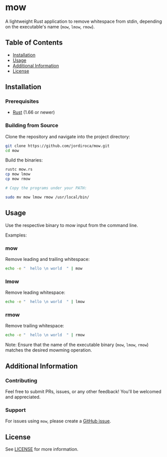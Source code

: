 # mow

A lightweight Rust application to remove whitespace from stdin, depending on the executable's name (`mow`, `lmow`, `rmow`).

## Table of Contents

- [Installation](#installation)
- [Usage](#usage)
- [Additional Information](#additional-information)
- [License](#license)

## Installation

### Prerequisites

- [Rust](https://www.rust-lang.org/) (1.66 or newer)

### Building from Source

Clone the repository and navigate into the project directory:

```bash
git clone https://github.com/jordiroca/mow.git
cd mow
```

Build the binaries:

```bash
rustc mow.rs
cp mow lmow
cp mow rmow

# Copy the programs under your PATH:

sudo mv mow lmow rmow /usr/local/bin/
```

## Usage

Use the respective binary to mow input from the command line.

Examples:

### mow

Remove leading and trailing whitespace:

```bash
echo -e "  hello \n world  " | mow
```

### lmow

Remove leading whitespace:

```bash
echo -e "  hello \n world  " | lmow
```

### rmow

Remove trailing whitespace:

```bash
echo -e "  hello \n world  " | rmow
```

Note: Ensure that the name of the executable binary (`mow`, `lmow`, `rmow`) matches the desired mowming operation.

## Additional Information

### Contributing

Feel free to submit PRs, issues, or any other feedback! You'll be welcomed and appreciated.

### Support

For issues using `mow`, please create a [GitHub issue](https://github.com/jordiroca/mow/issues).

## License

See [LICENSE](LICENSE) for more information.
